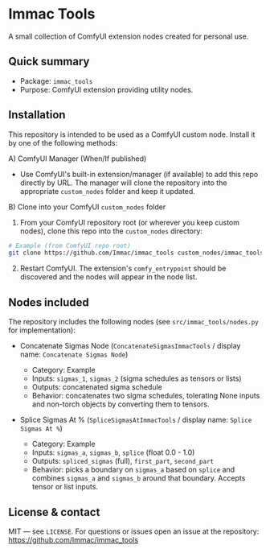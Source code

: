 
# Immac Tools

A small collection of ComfyUI extension nodes created for personal use.

## Quick summary

- Package: `immac_tools`
- Purpose: ComfyUI extension providing utility nodes.

## Installation

This repository is intended to be used as a ComfyUI custom node. Install it by one of the following methods:

A) ComfyUI Manager (When/If published)

- Use ComfyUI's built-in extension/manager (if available) to add this repo directly by URL. The manager will clone the repository into the appropriate `custom_nodes` folder and keep it updated.

B) Clone into your ComfyUI `custom_nodes` folder

1. From your ComfyUI repository root (or wherever you keep custom nodes), clone this repo into the `custom_nodes` directory:

```bash
# Example (from ComfyUI repo root)
git clone https://github.com/Immac/immac_tools custom_nodes/immac_tools
```

2. Restart ComfyUI. The extension's `comfy_entrypoint` should be discovered and the nodes will appear in the node list.

## Nodes included

The repository includes the following nodes (see `src/immac_tools/nodes.py` for implementation):

- Concatenate Sigmas Node (`ConcatenateSigmasImmacTools` / display name: `Concatenate Sigmas Node`)
  - Category: Example
  - Inputs: `sigmas_1`, `sigmas_2` (sigma schedules as tensors or lists)
  - Outputs: concatenated sigma schedule
  - Behavior: concatenates two sigma schedules, tolerating None inputs and non-torch objects by converting them to tensors.

- Splice Sigmas At % (`SpliceSigmasAtImmacTools` / display name: `Splice Sigmas At %`)
  - Category: Example
  - Inputs: `sigmas_a`, `sigmas_b`, `splice` (float 0.0 - 1.0)
  - Outputs: `spliced_sigmas` (full), `first_part`, `second_part`
  - Behavior: picks a boundary on `sigmas_a` based on `splice` and combines `sigmas_a` and `sigmas_b` around that boundary. Accepts tensor or list inputs.

## License & contact

MIT — see `LICENSE`. For questions or issues open an issue at the repository: https://github.com/Immac/immac_tools
